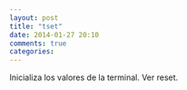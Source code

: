 ```yaml
---
layout: post
title: "tset"
date: 2014-01-27 20:10
comments: true
categories: 
---
```

Inicializa los valores de la terminal. Ver reset.	

